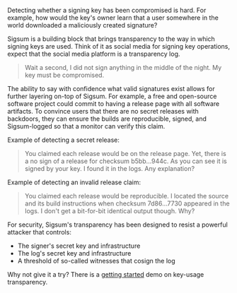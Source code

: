 Detecting whether a signing key has been compromised is hard.  For example, how
would the key's owner learn that a user somewhere in the world downloaded a
maliciously created signature?

Sigsum is a building block that brings transparency to the way in which signing
keys are used.  Think of it as social media for signing key operations, expect
that the social media platform is a transparency log.

> Wait a second, I did not sign anything in the middle of the night.  My key
> must be compromised.

The ability to say with confidence what valid signatures exist allows for
further layering on-top of Sigsum.  For example, a free and open-source software
project could commit to having a release page with all software artifacts.  To
convince users that there are no secret releases with backdoors, they can ensure
the builds are reproducible, signed, and Sigsum-logged so that a monitor can
verify this claim.

Example of detecting a secret release:

> You claimed each release would be on the release page.  Yet, there is a no
> sign of a release for checksum b5bb...944c.  As you can see it is signed by
> your key.  I found it in the logs.  Any explanation?

Example of detecting an invalid release claim:

> You claimed each release would be reproducible.  I located the source and its
> build instructions when checksum 7d86...7730 appeared in the logs.  I don't
> get a bit-for-bit identical output though.  Why?

For security, Sigsum's transparency has been designed to resist a powerful
attacker that controls:

  - The signer's secret key and infrastructure
  - The log's secret key and infrastructure
  - A threshold of so-called witnesses that cosign the log

Why not give it a try?  There is a [getting started](/getting-started) demo on
key-usage transparency.

